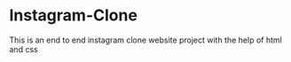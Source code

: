 # Instagram-Clone
This is an end to end instagram clone website project with the help of html and css 
